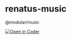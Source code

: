 # renatus-music
@modular/music

[![Open in Coder](https://coder.mdesk.tech/open-in-coder.svg)](https://coder.mdesk.tech/templates/Docker/workspace?param.git_repo=https://github.com/Project-Renatus/renatus-music/)
